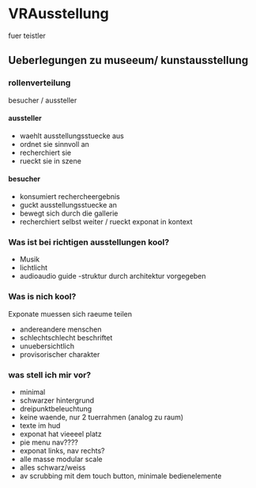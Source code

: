 # VRAusstellung
fuer teistler
## Ueberlegungen zu museeum/ kunstausstellung

### rollenverteilung
besucher / aussteller

#### aussteller
- waehlt ausstellungsstuecke aus
- ordnet sie sinnvoll an
- recherchiert sie
- rueckt sie in szene

#### besucher
- konsumiert rechercheergebnis
- guckt ausstellungsstuecke an
- bewegt sich durch die gallerie
- recherchiert selbst weiter / rueckt exponat in kontext

### Was ist bei richtigen ausstellungen kool?
- Musik
- lichtlicht
- audioaudio guide
-struktur durch architektur vorgegeben

### Was is nich kool?
Exponate muessen sich raeume teilen
- andereandere menschen
- schlechtschlecht beschriftet
- unuebersichtlich
- provisorischer charakter

### was stell ich mir vor?
- minimal
- schwarzer hintergrund 
- dreipunktbeleuchtung
- keine waende, nur 2 tuerrahmen (analog zu raum)
- texte im hud
- exponat hat vieeeel platz
- pie menu nav????
- exponat links, nav rechts?
- alle masse modular scale
- alles schwarz/weiss
- av scrubbing mit dem touch button, minimale bedienelemente
